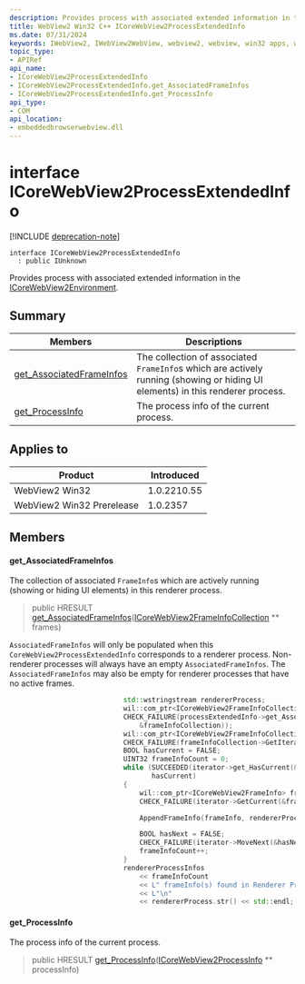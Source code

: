 ```yaml
---
description: Provides process with associated extended information in the ICoreWebView2Environment.
title: WebView2 Win32 C++ ICoreWebView2ProcessExtendedInfo
ms.date: 07/31/2024
keywords: IWebView2, IWebView2WebView, webview2, webview, win32 apps, win32, edge, ICoreWebView2, ICoreWebView2Controller, browser control, edge html, ICoreWebView2ProcessExtendedInfo
topic_type: 
- APIRef
api_name:
- ICoreWebView2ProcessExtendedInfo
- ICoreWebView2ProcessExtendedInfo.get_AssociatedFrameInfos
- ICoreWebView2ProcessExtendedInfo.get_ProcessInfo
api_type:
- COM
api_location:
- embeddedbrowserwebview.dll
---
```


# interface ICoreWebView2ProcessExtendedInfo

[!INCLUDE [deprecation-note](../includes/deprecation-note.md)]

```
interface ICoreWebView2ProcessExtendedInfo
  : public IUnknown
```

Provides process with associated extended information in the [ICoreWebView2Environment](icorewebview2environment.md#icorewebview2environment).

## Summary

 Members                        | Descriptions
--------------------------------|---------------------------------------------
[get_AssociatedFrameInfos](#get_associatedframeinfos) | The collection of associated `FrameInfo`s which are actively running (showing or hiding UI elements) in this renderer process.
[get_ProcessInfo](#get_processinfo) | The process info of the current process.

## Applies to

Product                         | Introduced
--------------------------------|---------------------------------------------
WebView2 Win32            |    1.0.2210.55
WebView2 Win32 Prerelease |    1.0.2357

## Members

#### get_AssociatedFrameInfos

The collection of associated `FrameInfo`s which are actively running (showing or hiding UI elements) in this renderer process.

> public HRESULT [get_AssociatedFrameInfos](#get_associatedframeinfos)([ICoreWebView2FrameInfoCollection](icorewebview2frameinfocollection.md#icorewebview2frameinfocollection) ** frames)

`AssociatedFrameInfos` will only be populated when this `CoreWebView2ProcessExtendedInfo` corresponds to a renderer process. Non-renderer processes will always have an empty `AssociatedFrameInfos`. The `AssociatedFrameInfos` may also be empty for renderer processes that have no active frames.

```cpp
                            std::wstringstream rendererProcess;
                            wil::com_ptr<ICoreWebView2FrameInfoCollection> frameInfoCollection;
                            CHECK_FAILURE(processExtendedInfo->get_AssociatedFrameInfos(
                                &frameInfoCollection));
                            wil::com_ptr<ICoreWebView2FrameInfoCollectionIterator> iterator;
                            CHECK_FAILURE(frameInfoCollection->GetIterator(&iterator));
                            BOOL hasCurrent = FALSE;
                            UINT32 frameInfoCount = 0;
                            while (SUCCEEDED(iterator->get_HasCurrent(&hasCurrent)) &&
                                   hasCurrent)
                            {
                                wil::com_ptr<ICoreWebView2FrameInfo> frameInfo;
                                CHECK_FAILURE(iterator->GetCurrent(&frameInfo));

                                AppendFrameInfo(frameInfo, rendererProcess);

                                BOOL hasNext = FALSE;
                                CHECK_FAILURE(iterator->MoveNext(&hasNext));
                                frameInfoCount++;
                            }
                            rendererProcessInfos
                                << frameInfoCount
                                << L" frameInfo(s) found in Renderer Process ID:" << processId
                                << L"\n"
                                << rendererProcess.str() << std::endl;
```

#### get_ProcessInfo

The process info of the current process.

> public HRESULT [get_ProcessInfo](#get_processinfo)([ICoreWebView2ProcessInfo](icorewebview2processinfo.md#icorewebview2processinfo) ** processInfo)

